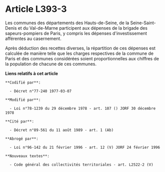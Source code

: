 # Article L393-3

Les communes des départements des Hauts-de-Seine, de la Seine-Saint-Denis et du Val-de-Marne participent aux dépenses de la
brigade des sapeurs-pompiers de Paris, y compris les dépenses d'investissement afférentes au casernement.

Après déduction des recettes diverses, la répartition de ces dépenses est calculée de manière telle que les charges
respectives de la commune de Paris et des communes considérées soient proportionnelles aux chiffres de la population de
chacune de ces communes.

**Liens relatifs à cet article**

	**Codifié par**:

	  - Décret n°77-240 1977-03-07

	**Modifié par**:

	  - Loi n°78-1239 du 29 décembre 1978 - art. 107 () JORF 30 décembre 1978

	**Cité par**:

	  - Décret n°89-561 du 11 août 1989 - art. 1 (Ab)

	**Abrogé par**:

	  - Loi n°96-142 du 21 février 1996 - art. 12 (V) JORF 24 février 1996

	**Nouveaux textes**:

	  - Code général des collectivités territoriales - art. L2522-2 (V)
